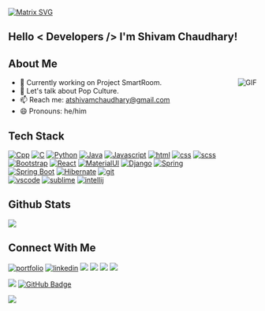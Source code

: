 [![Matrix SVG](https://raw.githubusercontent.com/rodrigograca31/rodrigograca31/master/matrix.svg)](https://www.youtube.com/watch?v=SDkAGkd4NLc) 
<h2> Hello < Developers /> I'm Shivam Chaudhary!</h2>


<h2> About Me </h2>

<img align="right" alt="GIF" src="https://media.giphy.com/media/MC6eSuC3yypCU/giphy.gif" />

- 🔭 Currently working on Project SmartRoom.
- 💬 Let's talk about Pop Culture.
- 📫 Reach me: atshivamchaudhary@gmail.com
- 😄 Pronouns: he/him

<h2>  Tech Stack </h2>

<a href="#" target="_blank"><img alt="Cpp" src="https://img.shields.io/badge/C%2B%2B-00599C?style=for-the-badge&logo=c%2B%2B&logoColor=white"></a>
<a href="#" target="_blank"><img alt="C" src="https://img.shields.io/badge/C-00599C?style=for-the-badge&logo=c&logoColor=white"></a>
<a href="#" target="_blank"><img alt="Python" src="https://img.shields.io/badge/Python-FFD43B?style=for-the-badge&logo=python&logoColor=blue"></a>
<a href="#" target="_blank"><img alt="Java" src="https://img.shields.io/badge/Java-E34F26?style=for-the-badge&logo=java&logoColor=white"></a>
<a href="#" target="_blank"><img alt="Javascript" src="https://img.shields.io/badge/JavaScript-323330?style=for-the-badge&logo=javascript&logoColor=F7DF1E"></a>
<a href="#" target="_blank"><img alt="html" src="https://img.shields.io/badge/HTML5-E34F26?style=for-the-badge&logo=html5&logoColor=white"></a>
<a href="#" target="_blank"><img alt="css" src="https://img.shields.io/badge/CSS3-1572B6?style=for-the-badge&logo=css3&logoColor=white"></a>
<a href="#" target="_blank"><img alt="scss" src="https://img.shields.io/badge/Sass-CC6699?style=for-the-badge&logo=sass&logoColor=white"></a>
<a href="#" target="_blank"><img alt="Bootstrap" src="https://img.shields.io/badge/Bootstrap-563D7C?style=for-the-badge&logo=bootstrap&logoColor=white"></a>
<a href="#" target="_blank"><img alt="React" src="https://img.shields.io/badge/React-20232A?style=for-the-badge&logo=react&logoColor=61DAFB"></a>
<a href="#" target="_blank"><img alt="MaterialUI" src="https://img.shields.io/badge/Material%20UI-007FFF?style=for-the-badge&logo=mui&logoColor=white"></a>
<a href="#" target="_blank"><img alt="Django" src="https://img.shields.io/badge/Django-092E20?style=for-the-badge&logo=django&logoColor=green"></a>
<a href="#" target="_blank"><img alt="Spring" src="https://img.shields.io/badge/Spring-6DB33F?style=for-the-badge&logo=spring&logoColor=white"></a>
<br/>
<a href="#" target="_blank"><img alt="Spring Boot" src="https://img.shields.io/badge/Spring_Boot-F2F4F9?style=for-the-badge&logo=spring-boot"></a>
<a href="#" target="_blank"><img alt="Hibernate" src="https://img.shields.io/badge/Hibernate-59666C?style=for-the-badge&logo=Hibernate&logoColor=white"></a>
<a href="#" target="_blank"><img alt="git" src="https://img.shields.io/badge/GIT-E44C30?style=for-the-badge&logo=git&logoColor=white"></a>
<br/>
<a href="#" target="_blank"><img alt="vscode" src="https://img.shields.io/badge/Visual_Studio_Code-0078D4?style=for-the-badge&logo=visual%20studio%20code&logoColor=white"></a>
<a href="#" target="_blank"><img alt="sublime" src="https://img.shields.io/badge/sublime_text-%23575757.svg?&style=for-the-badge&logo=sublime-text&logoColor=important"></a>
<a href="#" target="_blank"><img alt="intellij" src="https://img.shields.io/badge/IntelliJ_IDEA-000000.svg?style=for-the-badge&logo=intellij-idea&logoColor=white"></a>
<br>  
    
<h2> Github Stats </h2>
  <a href="https://github.com/shivamchaudhary-r/github-readme-stats"><img src="https://github-readme-stats.vercel.app/api/top-langs/?username=shivamchaudhary-r&count_private=true&layout=compact&theme=react&hide_border=true&bg_color=0D1117"/></a>
 
  
  <br/>
<h2> Connect With Me</h2>

<a href="#" target="_blank"><img alt="portfolio" src="https://img.shields.io/badge/portfolio-%23.svg?&style=for-the-badge&logo=&logoColor=white%22"></a>
<a href="#" target="_blank"><img alt="linkedin" src="https://img.shields.io/badge/linkedin-%230077B5.svg?&style=for-the-badge&logo=linkedin&logoColor=white"></a>
[<img src="https://img.shields.io/badge/twitter-%231DA1F2.svg?&style=for-the-badge&logo=twitter&logoColor=white" />](#) 
[<img src="https://img.shields.io/badge/facebook-%231877F2.svg?&style=for-the-badge&logo=facebook&logoColor=white" />](#)
[<img src="https://img.shields.io/badge/instagram-%23E4405F.svg?&style=for-the-badge&logo=instagram&logoColor=white">](#)
[<img src="	https://img.shields.io/badge/Gmail-D14836?style=for-the-badge&logo=gmail&logoColor=white" />](#) 
</p>
<a href="https://github.com/shivamchaudhary-r/github-profile-views-counter">
    <img src="https://komarev.com/ghpvc/?username=shivamchaudhary-r"></a>
<a href="https://github.com/shivamchaudhary-r?tab=followers"><img src="https://img.shields.io/github/followers/shivamchaudhary-r?label=Followers&style=social" alt="GitHub Badge"></a>


<a href="https://github.com/404"><img src="https://user-images.githubusercontent.com/73097560/115834477-dbab4500-a447-11eb-908a-139a6edaec5c.gif"></a>


